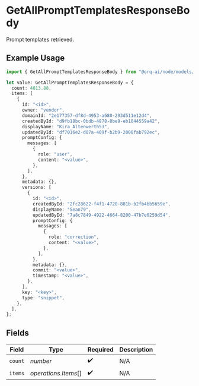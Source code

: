 # GetAllPromptTemplatesResponseBody

Prompt templates retrieved.

## Example Usage

```typescript
import { GetAllPromptTemplatesResponseBody } from "@orq-ai/node/models/operations";

let value: GetAllPromptTemplatesResponseBody = {
  count: 4013.88,
  items: [
    {
      id: "<id>",
      owner: "vendor",
      domainId: "2e177357-df8d-4953-a680-293d511e12d4",
      createdById: "d9fb18bc-0bdb-4878-8be9-eb1844559a42",
      displayName: "Kira_Altenwerth53",
      updatedById: "df7016e2-d07a-409f-b2b9-2008fab792ec",
      promptConfig: {
        messages: [
          {
            role: "user",
            content: "<value>",
          },
        ],
      },
      metadata: {},
      versions: [
        {
          id: "<id>",
          createdById: "2fc28622-f4f1-4720-881b-b2fb4bb5659e",
          displayName: "Sean79",
          updatedById: "7a8c7849-4922-4664-8200-47b7e0259d54",
          promptConfig: {
            messages: [
              {
                role: "correction",
                content: "<value>",
              },
            ],
          },
          metadata: {},
          commit: "<value>",
          timestamp: "<value>",
        },
      ],
      key: "<key>",
      type: "snippet",
    },
  ],
};
```

## Fields

| Field                | Type                 | Required             | Description          |
| -------------------- | -------------------- | -------------------- | -------------------- |
| `count`              | *number*             | :heavy_check_mark:   | N/A                  |
| `items`              | *operations.Items*[] | :heavy_check_mark:   | N/A                  |